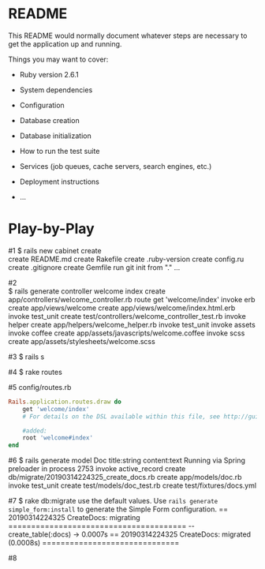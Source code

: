 # README

This README would normally document whatever steps are necessary to get the
application up and running.

Things you may want to cover:

* Ruby version 2.6.1

* System dependencies

* Configuration

* Database creation

* Database initialization

* How to run the test suite

* Services (job queues, cache servers, search engines, etc.)

* Deployment instructions

* ...

# Play-by-Play

#1
$ rails new cabinet
create  
      create  README.md
      create  Rakefile
      create  .ruby-version
      create  config.ru
      create  .gitignore
      create  Gemfile
         run  git init from "."
      ...

#2      
$ rails generate controller welcome index
create  app/controllers/welcome_controller.rb
      route  get 'welcome/index'
     invoke  erb
     create    app/views/welcome
     create    app/views/welcome/index.html.erb
     invoke  test_unit
     create    test/controllers/welcome_controller_test.rb
     invoke  helper
     create    app/helpers/welcome_helper.rb
     invoke    test_unit
     invoke  assets
     invoke    coffee
     create      app/assets/javascripts/welcome.coffee
     invoke    scss
     create      app/assets/stylesheets/welcome.scss

#3
$ rails s

#4
$ rake routes

#5 config/routes.rb
```ruby
Rails.application.routes.draw do
    get 'welcome/index'
    # For details on the DSL available within this file, see http://guides.rubyonrails.org/routing.html

    #added:
    root 'welcome#index'
end
```

#6
$ rails generate model Doc title:string content:text
Running via Spring preloader in process 2753
      invoke  active_record
      create    db/migrate/20190314224325_create_docs.rb
      create    app/models/doc.rb
      invoke    test_unit
      create      test/models/doc_test.rb
      create      test/fixtures/docs.yml

#7
$ rake db:migrate
use the default values. Use `rails generate simple_form:install` to generate the Simple Form configuration.
== 20190314224325 CreateDocs: migrating =======================================
-- create_table(:docs)
  -> 0.0007s
== 20190314224325 CreateDocs: migrated (0.0008s) ==============================

#8

